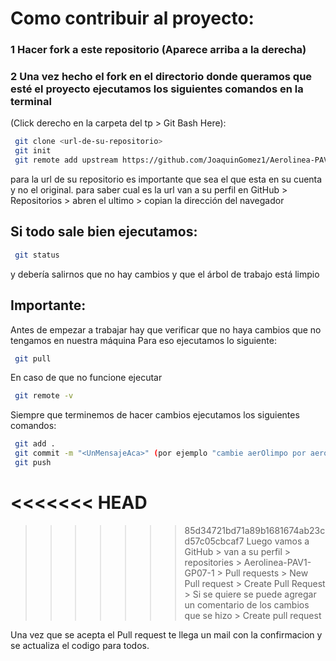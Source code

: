 # Como contribuir al proyecto:
### 1 Hacer fork a este repositorio (Aparece arriba a la derecha)
### 2 Una vez hecho el fork en el directorio donde queramos que esté el proyecto ejecutamos los siguientes comandos en la terminal 
(Click derecho en la carpeta del tp > Git Bash Here):
```bash
 git clone <url-de-su-repositorio> 
 git init
 git remote add upstream https://github.com/JoaquinGomez1/Aerolinea-PAV1-GP07
```
para la url de su repositorio es importante que sea el que esta en su cuenta y no el original.
para saber cual es la url van a su perfil en GitHub > Repositorios > abren el ultimo > copian la dirección del navegador

## Si todo sale bien ejecutamos:
```bash
 git status
```
y debería salirnos que no hay cambios y que el árbol de trabajo está limpio

## Importante:
Antes de empezar a trabajar hay que verificar que no haya cambios que no tengamos en nuestra máquina
Para eso ejecutamos lo siguiente:
```bash
 git pull
```
En caso de que no funcione ejecutar 

```bash
 git remote -v
```

Siempre que terminemos de hacer cambios ejecutamos los siguientes comandos:
```bash
 git add .
 git commit -m "<UnMensajeAca>" (por ejemplo "cambie aerOlimpo por aeroPuto")
 git push
```
<<<<<<< HEAD
=======

>>>>>>> 85d34721bd71a89b1681674ab23cd57c05cbcaf7
Luego vamos a GitHub > van a su perfil > repositories > Aerolinea-PAV1-GP07-1 > Pull requests > New Pull request > Create Pull Request > Si se quiere se puede agregar un comentario de los cambios que se hizo > Create pull request

Una vez que se acepta el Pull request te llega un mail con la confirmacion y se actualiza el codigo para todos.

